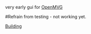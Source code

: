 very early gui for [OpenMVG](http://imagine.enpc.fr/~moulonp/openMVG/)

#Refrain from testing - not working yet.

[Building](https://github.com/mad-de/openMVG_gui/blob/master/BUILD)
